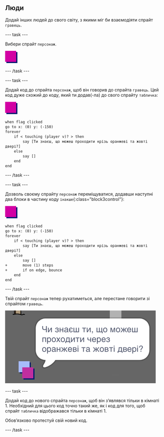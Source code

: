 ## Люди

Додай інших людей до свого світу, з якими міг би взаємодіяти спрайт `гравець`.

--- task ---

Вибери спрайт `персонаж`.

![Спрайт персонажа](images/person.png)

--- /task ---

--- task ---

Додай код до спрайта `персонаж`, щоб він говорив до спрайта `гравець`. Цей код дуже схожий до коду, який ти додав(-ла) до свого спрайту `табличка`:

![персонаж](images/person.png)

```blocks3
when flag clicked
go to x: (0) y: (-150)
forever
    if < touching (player v)? > then
        say [Ти знаєш, що можеш проходити крізь оранжеві та жовті двері?]
    else
        say []
    end
end
```

--- /task ---

--- task ---

Дозволь своєму спрайту `персонаж` переміщуватися, додавши наступні два блоки в частину коду `інакше`{:class="block3control"}:

![персонаж](images/person.png)

```blocks3
when flag clicked
go to x: (0) y: (-150)
forever
    if < touching (player v)? > then
        say [Ти знаєш, що можеш проходити крізь оранжеві та жовті двері?]
    else
        say []
+       move (1) steps
+       if on edge, bounce
    end
end
```

--- /task ---

Твій спрайт `персонаж` тепер рухатиметься, але перестане говорити зі спрайтом `гравець`.

![знімок екрана](images/world-person-test.png)

--- task ---

Додай код до нового спрайта `персонаж`, щоб він з’являвся тільки в кімнаті 1. Необхідний для цього код точно такий же, як і код для того, щоб спрайт `табличка` відображався тільки в кімнаті 1.

Обовʼязково протестуй свій новий код.

--- /task ---